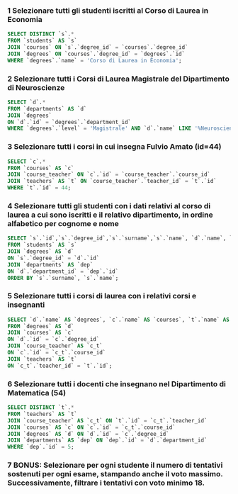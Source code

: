 ### 1 Selezionare tutti gli studenti iscritti al Corso di Laurea in Economia

```SQL
SELECT DISTINCT `s`.*
FROM `students` AS `s`
JOIN `courses` ON `s`.`degree_id` = `courses`.`degree_id`
JOIN `degrees` ON `courses`.`degree_id` = `degrees`.`id`
WHERE `degrees`.`name` = 'Corso di Laurea in Economia';
```
### 2 Selezionare tutti i Corsi di Laurea Magistrale del Dipartimento di Neuroscienze

```SQL
SELECT `d`.* 
FROM `departments` AS `d`
JOIN `degrees` 
ON `d`.`id` = `degrees`.`department_id`
WHERE `degrees`.`level` = 'Magistrale' AND `d`.`name` LIKE '%Neuroscienze';
```

### 3 Selezionare tutti i corsi in cui insegna Fulvio Amato (id=44)

```SQL
SELECT `c`.*
FROM `courses` AS `c`
JOIN `course_teacher` ON `c`.`id` = `course_teacher`.`course_id`
JOIN `teachers` AS `t` ON `course_teacher`.`teacher_id` = `t`.`id`
WHERE `t`.`id` = 44;
```

### 4 Selezionare tutti gli studenti con i dati relativi al corso di laurea a cui sono iscritti e il relativo dipartimento, in ordine alfabetico per cognome e nome

```SQL
SELECT `s`.`id`,`s`.`degree_id`,`s`.`surname`,`s`.`name`, `d`.`name`, `d`.`level`, `dep`.`name`
FROM `students` AS `s`
JOIN `degrees` AS `d`
ON `s`.`degree_id` = `d`.`id`
JOIN `departments` AS `dep`
ON `d`.`department_id` = `dep`.`id`
ORDER BY `s`.`surname`, `s`.`name`;
```

### 5 Selezionare tutti i corsi di laurea con i relativi corsi e insegnanti

```SQL
SELECT `d`.`name` AS `degrees`, `c`.`name` AS `courses`, `t`.`name` AS `teachers`
FROM `degrees` AS `d`
JOIN `courses` AS `c`
ON `d`.`id` = `c`.`degree_id`
JOIN `course_teacher` AS `c_t`
ON `c`.`id` = `c_t`.`course_id`
JOIN `teachers` AS `t`
ON `c_t`.`teacher_id` = `t`.`id`;
```

### 6 Selezionare tutti i docenti che insegnano nel Dipartimento di Matematica (54)

```SQL
SELECT DISTINCT `t`.*
FROM `teachers` AS `t`
JOIN `course_teacher` AS `c_t` ON `t`.`id` = `c_t`.`teacher_id`
JOIN `courses` AS `c` ON `c`.`id` = `c_t`.`course_id`
JOIN `degrees` AS `d` ON `d`.`id` = `c`.`degree_id`
JOIN `departments` AS `dep` ON `dep`.`id` = `d`.`department_id`
WHERE `dep`.`id` = 5;
```

### 7 BONUS: Selezionare per ogni studente il numero di tentativi sostenuti per ogni esame, stampando anche il voto massimo. Successivamente, filtrare i tentativi con voto minimo 18.